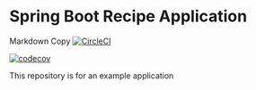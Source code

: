 # Spring Boot Recipe Application

Markdown
Copy
[![CircleCI](https://circleci.com/gh/dgerontopoulos/spring5-mysql-recipe-app.svg?style=svg)](https://circleci.com/gh/dgerontopoulos/spring5-mysql-recipe-app)

[![codecov](https://codecov.io/gh/dgerontopoulos/spring5-mysql-recipe-app/branch/master/graph/badge.svg?token=z3uz0DyKaR)](https://codecov.io/gh/dgerontopoulos/spring5-mysql-recipe-app)

This repository is for an example application 


